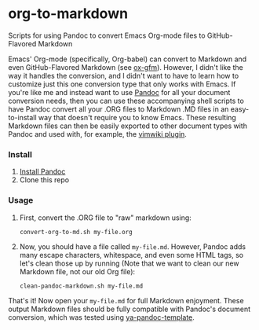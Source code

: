 # org-to-markdown
Scripts for using Pandoc to convert Emacs Org-mode files to
GitHub-Flavored Markdown

Emacs' Org-mode (specifically, Org-babel) can convert to Markdown and
even GitHub-Flavored Markdown (see
[ox-gfm](https://github.com/larstvei/ox-gfm)). However, I didn't like the
way it handles the conversion, and I didn't want to have to learn how to
customize just this one conversion type that only works with Emacs. If
you're like me and instead want to use [Pandoc](http://pandoc.org/) for
all your document conversion needs, then you can use these accompanying
shell scripts to have Pandoc convert all your .ORG files to Markdown .MD
files in an easy-to-install way that doesn't require you to know Emacs.
These resulting Markdown files can then be easily exported to other
document types with Pandoc and used with, for example, the [vimwiki
plugin](https://github.com/vimwiki/vimwiki).

### Install
1. [Install Pandoc](http://pandoc.org/installing.html)
2. Clone this repo

### Usage
1. First, convert the .ORG file to "raw" markdown using:

   ```{bash}
   convert-org-to-md.sh my-file.org
   ```

2. Now, you should have a file called `my-file.md`. However, Pandoc adds many
   escape characters, whitespace, and even some HTML tags, so let's clean those
   up by running (Note that we want to clean our new Markdown file, not our old
   Org file):

    ```{bash}
    clean-pandoc-markdown.sh my-file.md
    ```

That's it! Now open your `my-file.md` for full Markdown enjoyment. These output
Markdown files should be fully compatible with Pandoc's document conversion,
which was tested using
[ya-pandoc-template](https://github.com/asoplata/ya-pandoc-template).
